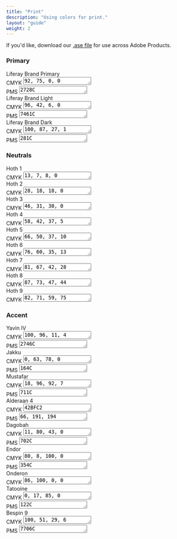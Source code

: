 ```yaml
---
title: "Print"
description: "Using colors for print."
layout: "guide"
weight: 2
---
```


If you'd like, download our [.ase file](/../resources/colors/print/liferay-brand-palette-cmyk.ase) for use across Adobe Products.

### Primary

<div class="row">
	<div class="col-md-4">
		<div class="card-type-asset color-card">
			<div class="card">
				<div class="aspect-ratio card-item-first" style="background-color: #0b63ce;">
				</div>
				<div class="card-body">
					<div class="card-row">
						<div class="autofit-col autofit-col-expand">
							<div class="card-title text-truncate" title="Color Name">Liferay Brand Primary</div>
							<div class="card-subtitle text-truncate" title="CMYK"><span>CMYK </span><textarea onclick="this.focus();this.select()" rows="1">92, 75, 0, 0</textarea></div>
                            <div class="card-subtitle text-truncate" title="Pantone Matching System"><span>PMS </span><textarea onclick="this.focus();this.select()" rows="1">2728C</textarea></div>
							<div class="card-detail">
							</div>
						</div>
					</div>
				</div>
			</div>
		</div>
	</div>
    <div class="col-md-4">
		<div class="card-type-asset color-card">
			<div class="card">
				<div class="aspect-ratio card-item-first" style="background-color: #1AA0E8;">
				</div>
				<div class="card-body">
					<div class="card-row">
						<div class="autofit-col autofit-col-expand">
							<div class="card-title text-truncate" title="Color Name">Liferay Brand Light</div>
							<div class="card-subtitle text-truncate" title="CMYK"><span>CMYK </span><textarea onclick="this.focus();this.select()" rows="1">96, 42, 6, 0</textarea></div>
                            <div class="card-subtitle text-truncate" title="Pantone Matching System"><span>PMS </span><textarea onclick="this.focus();this.select()" rows="1">7461C</textarea></div>
							<div class="card-detail">
							</div>
						</div>
					</div>
				</div>
			</div>
		</div>
	</div>
	<div class="col-md-4">
		<div class="card-type-asset color-card">
			<div class="card">
				<div class="aspect-ratio card-item-first" style="background-color: #204589;">
				</div>
				<div class="card-body">
					<div class="card-row">
						<div class="autofit-col autofit-col-expand">
							<div class="card-title text-truncate" title="Color Name">Liferay Brand Dark</div>
							<div class="card-subtitle text-truncate" title="CMYK"><span>CMYK </span><textarea onclick="this.focus();this.select()" rows="1">100, 87, 27, 1</textarea></div>
                            <div class="card-subtitle text-truncate" title="Pantone Matching System"><span>PMS </span><textarea onclick="this.focus();this.select()" rows="1">281C</textarea></div>
							<div class="card-detail">
							</div>
						</div>
					</div>
				</div>
			</div>
		</div>
	</div>
</div>

### Neutrals

<div class="row">
	<div class="col-md-4">
		<div class="card-type-asset color-card">
			<div class="card">
				<div class="aspect-ratio card-item-first" style="background-color: #1B324B;">
				</div>
				<div class="card-body">
					<div class="card-row">
						<div class="autofit-col autofit-col-expand">
							<div class="card-title text-truncate" title="Color Name">Hoth 1</div>
							<div class="card-subtitle text-truncate" title="CMYK"><span>CMYK </span><textarea onclick="this.focus();this.select()" rows="1">13, 7, 8, 0</textarea></div>
							<div class="card-detail">
							</div>
						</div>
					</div>
				</div>
			</div>
		</div>
	</div>
    <div class="col-md-4">
		<div class="card-type-asset color-card">
			<div class="card">
				<div class="aspect-ratio card-item-first" style="background-color: #364A64;">
				</div>
				<div class="card-body">
					<div class="card-row">
						<div class="autofit-col autofit-col-expand">
							<div class="card-title text-truncate" title="Color Name">Hoth 2</div>
							<div class="card-subtitle text-truncate" title="CMYK"><span>CMYK </span><textarea onclick="this.focus();this.select()" rows="1">28, 18, 18, 0</textarea></div>
							<div class="card-detail">
							</div>
						</div>
					</div>
				</div>
			</div>
		</div>
	</div>
	<div class="col-md-4">
		<div class="card-type-asset color-card">
			<div class="card">
				<div class="aspect-ratio card-item-first" style="background-color: #50657D;">
				</div>
				<div class="card-body">
					<div class="card-row">
						<div class="autofit-col autofit-col-expand">
							<div class="card-title text-truncate" title="Color Name">Hoth 3</div>
							<div class="card-subtitle text-truncate" title="CMYK"><span>CMYK </span><textarea onclick="this.focus();this.select()" rows="1">46, 31, 30, 0</textarea></div>
							<div class="card-detail">
							</div>
						</div>
					</div>
				</div>
			</div>
		</div>
	</div>
    <div class="col-md-4">
		<div class="card-type-asset color-card">
			<div class="card">
				<div class="aspect-ratio card-item-first" style="background-color: #647480;">
				</div>
				<div class="card-body">
					<div class="card-row">
						<div class="autofit-col autofit-col-expand">
							<div class="card-title text-truncate" title="Color Name">Hoth 4</div>
							<div class="card-subtitle text-truncate" title="CMYK"><span>CMYK </span><textarea onclick="this.focus();this.select()" rows="1">58, 42, 37, 5</textarea></div>
							<div class="card-detail">
							</div>
						</div>
					</div>
				</div>
			</div>
		</div>
	</div>
	<div class="col-md-4">
		<div class="card-type-asset color-card">
			<div class="card">
				<div class="aspect-ratio card-item-first" style="background-color: #7D8B94;">
				</div>
				<div class="card-body">
					<div class="card-row">
						<div class="autofit-col autofit-col-expand">
							<div class="card-title text-truncate" title="Color Name">Hoth 5</div>
							<div class="card-subtitle text-truncate" title="CMYK"><span>CMYK </span><textarea onclick="this.focus();this.select()" rows="1">66, 50, 37, 10</textarea></div>
							<div class="card-detail">
							</div>
						</div>
					</div>
				</div>
			</div>
		</div>
	</div>
		<div class="col-md-4">
		<div class="card-type-asset color-card">
			<div class="card">
				<div class="aspect-ratio card-item-first" style="background-color: #A2AEB3;">
				</div>
				<div class="card-body">
					<div class="card-row">
						<div class="autofit-col autofit-col-expand">
							<div class="card-title text-truncate" title="Color Name">Hoth 6</div>
							<div class="card-subtitle text-truncate" title="CMYK"><span>CMYK </span><textarea onclick="this.focus();this.select()" rows="1">76, 60, 35, 13</textarea></div>
							<div class="card-detail">
							</div>
						</div>
					</div>
				</div>
			</div>
		</div>
	</div>
    <div class="col-md-4">
		<div class="card-type-asset color-card">
			<div class="card">
				<div class="aspect-ratio card-item-first" style="background-color: #C4CACB;">
				</div>
				<div class="card-body">
					<div class="card-row">
						<div class="autofit-col autofit-col-expand">
							<div class="card-title text-truncate" title="Color Name">Hoth 7</div>
							<div class="card-subtitle text-truncate" title="CMYK"><span>CMYK </span><textarea onclick="this.focus();this.select()" rows="1">81, 67, 42, 28</textarea></div>
							<div class="card-detail">
							</div>
						</div>
					</div>
				</div>
			</div>
		</div>
	</div>
	<div class="col-md-4">
		<div class="card-type-asset color-card">
			<div class="card">
				<div class="aspect-ratio card-item-first" style="background-color: #E8E8E7;">
				</div>
				<div class="card-body">
					<div class="card-row">
						<div class="autofit-col autofit-col-expand">
							<div class="card-title text-truncate" title="Color Name">Hoth 8</div>
							<div class="card-subtitle text-truncate" title="CMYK"><span>CMYK </span><textarea onclick="this.focus();this.select()" rows="1">87, 73, 47, 44</textarea></div>
							<div class="card-detail">
							</div>
						</div>
					</div>
				</div>
			</div>
		</div>
	</div>
	<div class="col-md-4">
		<div class="card-type-asset color-card">
			<div class="card">
				<div class="aspect-ratio card-item-first" style="background-color: #F7F8F9;">
				</div>
				<div class="card-body">
					<div class="card-row">
						<div class="autofit-col autofit-col-expand">
							<div class="card-title text-truncate" title="Color Name">Hoth 9</div>
							<div class="card-subtitle text-truncate" title="CMYK"><span>CMYK </span><textarea onclick="this.focus();this.select()" rows="1">82, 71, 59, 75</textarea></div>
							<div class="card-detail">
							</div>
						</div>
					</div>
				</div>
			</div>
		</div>
	</div>
</div>

### Accent

<div class="row">
	<div class="col-md-4">
		<div class="card-type-asset color-card">
			<div class="card">
				<div class="aspect-ratio card-item-first" style="background-color: #1AA0E8;">
				</div>
				<div class="card-body">
					<div class="card-row">
						<div class="autofit-col autofit-col-expand">
							<div class="card-title text-truncate" title="Color Name">Yavin IV</div>
							<div class="card-subtitle text-truncate" title="CMYK"><span>CMYK </span><textarea onclick="this.focus();this.select()" rows="1">100, 96, 11, 4</textarea></div>
                            <div class="card-subtitle text-truncate" title="Pantone Matching System"><span>PMS </span><textarea onclick="this.focus();this.select()" rows="1">2746C</textarea></div>
							<div class="card-detail">
							</div>
						</div>
					</div>
				</div>
			</div>
		</div>
	</div>
    <div class="col-md-4">
		<div class="card-type-asset color-card">
			<div class="card">
				<div class="aspect-ratio card-item-first" style="background-color: #E06E31;">
				</div>
				<div class="card-body">
					<div class="card-row">
						<div class="autofit-col autofit-col-expand">
							<div class="card-title text-truncate" title="Color Name">Jakku</div>
							<div class="card-subtitle text-truncate" title="CMYK"><span>CMYK </span><textarea onclick="this.focus();this.select()" rows="1">0, 63, 78, 0</textarea></div>
                            <div class="card-subtitle text-truncate" title="Pantone Matching System"><span>PMS </span><textarea onclick="this.focus();this.select()" rows="1">164C</textarea></div>
							<div class="card-detail">
							</div>
						</div>
					</div>
				</div>
			</div>
		</div>
	</div>
    <div class="col-md-4">
		<div class="card-type-asset color-card">
			<div class="card">
				<div class="aspect-ratio card-item-first" style="background-color: #D33A2F;">
				</div>
				<div class="card-body">
					<div class="card-row">
						<div class="autofit-col autofit-col-expand">
							<div class="card-title text-truncate" title="Color Name">Mustafar</div>
							<div class="card-subtitle text-truncate" title="CMYK"><span>CMYK </span><textarea onclick="this.focus();this.select()" rows="1">18, 96, 92, 7</textarea></div>
                            <div class="card-subtitle text-truncate" title="Pantone Matching System"><span>PMS </span><textarea onclick="this.focus();this.select()" rows="1">711C</textarea></div>
							<div class="card-detail">
							</div>
						</div>
					</div>
				</div>
			</div>
		</div>
	</div>
</div>

<div class="row">
	<div class="col-md-4">
		<div class="card-type-asset color-card">
			<div class="card">
				<div class="aspect-ratio card-item-first" style="background-color: #42BFC2;">
				</div>
				<div class="card-body">
					<div class="card-row">
						<div class="autofit-col autofit-col-expand">
							<div class="card-title text-truncate" title="Color Name">Alderaan 4</div>
							<div class="card-subtitle text-truncate" title="CMYK"><span>CMYK </span><textarea onclick="this.focus();this.select()" rows="1">42BFC2</textarea></div>
                            <div class="card-subtitle text-truncate" title="Pantone Matching System"><span>PMS </span><textarea onclick="this.focus();this.select()" rows="1">66, 191, 194</textarea></div>
							<div class="card-detail">
							</div>
						</div>
					</div>
				</div>
			</div>
		</div>
	</div>
    <div class="col-md-4">
		<div class="card-type-asset color-card">
			<div class="card">
				<div class="aspect-ratio card-item-first" style="background-color: #E55E75;">
				</div>
				<div class="card-body">
					<div class="card-row">
						<div class="autofit-col autofit-col-expand">
							<div class="card-title text-truncate" title="Color Name">Dagobah</div>
							<div class="card-subtitle text-truncate" title="CMYK"><span>CMYK </span><textarea onclick="this.focus();this.select()" rows="1">11, 80, 43, 0 </textarea></div>
                            <div class="card-subtitle text-truncate" title="Pantone Matching System"><span>PMS </span><textarea onclick="this.focus();this.select()" rows="1">702C</textarea></div>
							<div class="card-detail">
							</div>
						</div>
					</div>
				</div>
			</div>
		</div>
	</div>
    <div class="col-md-4">
		<div class="card-type-asset color-card">
			<div class="card">
				<div class="aspect-ratio card-item-first" style="background-color: #19AB4F;">
				</div>
				<div class="card-body">
					<div class="card-row">
						<div class="autofit-col autofit-col-expand">
							<div class="card-title text-truncate" title="Color Name">Endor</div>
							<div class="card-subtitle text-truncate" title="CMYK"><span>CMYK </span><textarea onclick="this.focus();this.select()" rows="1">80, 8, 100, 0</textarea></div>
                            <div class="card-subtitle text-truncate" title="Pantone Matching System"><span>PMS </span><textarea onclick="this.focus();this.select()" rows="1">354C</textarea></div>
							<div class="card-detail">
							</div>
						</div>
					</div>
				</div>
			</div>
		</div>
	</div>
</div>

<div class="row">
	<div class="col-md-4">
		<div class="card-type-asset color-card">
			<div class="card">
				<div class="aspect-ratio card-item-first" style="background-color: #503690;">
				</div>
				<div class="card-body">
					<div class="card-row">
						<div class="autofit-col autofit-col-expand">
							<div class="card-title text-truncate" title="Color Name">Onderon</div>
							<div class="card-subtitle text-truncate" title="CMYK"><span>CMYK </span><textarea onclick="this.focus();this.select()" rows="1">86, 100, 0, 0</textarea></div>
							<div class="card-detail">
							</div>
						</div>
					</div>
				</div>
			</div>
		</div>
	</div>
    <div class="col-md-4">
		<div class="card-type-asset color-card">
			<div class="card">
				<div class="aspect-ratio card-item-first" style="background-color: #FDCC4A;">
				</div>
				<div class="card-body">
					<div class="card-row">
						<div class="autofit-col autofit-col-expand">
							<div class="card-title text-truncate" title="Color Name">Tatooine</div>
							<div class="card-subtitle text-truncate" title="CMYK"><span>CMYK </span><textarea onclick="this.focus();this.select()" rows="1">0, 17, 85, 0</textarea></div>
                            <div class="card-subtitle text-truncate" title="Pantone Matching System"><span>PMS </span><textarea onclick="this.focus();this.select()" rows="1">122C</textarea></div>
							<div class="card-detail">
							</div>
						</div>
					</div>
				</div>
			</div>
		</div>
	</div>
    <div class="col-md-4">
		<div class="card-type-asset color-card">
			<div class="card">
				<div class="aspect-ratio card-item-first" style="background-color: #47C6F5;">
				</div>
				<div class="card-body">
					<div class="card-row">
						<div class="autofit-col autofit-col-expand">
							<div class="card-title text-truncate" title="Color Name">Bespin 9</div>
							<div class="card-subtitle text-truncate" title="CMYK"><span>CMYK </span><textarea onclick="this.focus();this.select()" rows="1">100, 51, 29, 6</textarea></div>
                            <div class="card-subtitle text-truncate" title="Pantone Matching System"><span>PMS </span><textarea onclick="this.focus();this.select()" rows="1">7706C</textarea></div>
							<div class="card-detail">
							</div>
						</div>
					</div>
				</div>
			</div>
		</div>
	</div>
</div>
